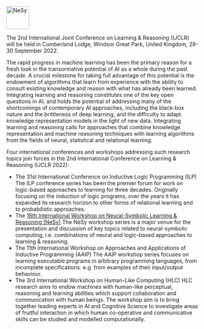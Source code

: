 
<img src="http://lr2020.iit.demokritos.gr/events/nesy_tr_clear_hu8fb9286c03c300be5772493168fb7fee_3375_300x300_fill_box_smart1_2.png" width="60" alt="NeSy"> 


The 2nd International Joint Conference on Learning & Reasoning (IJCLR) will be held in Cumberland Lodge, Windsor Great Park, United Kingdom, 28-30 September 2022.

The rapid progress in machine learning has been the primary reason for a fresh look in the transormative potential of AI as a whole during the past decade. A crucial milestone for taking full advantage of this potential is the endowment of algorithms that learn from experience with the ability to consult existing knowledge and reason with what has already been learned. Integrating learning and reasoning constitutes one of the key open questions in AI, and holds the potential of addressing many of the shortcomings of contemporary AI approaches, including the black-box nature and the brittleness of deep learning, and the difficulty to adapt knowledge representation models in the light of new data. Integrating learning and reasoning calls for approaches that combine knowledge representation and machine reasoning techniques with learning algorithms from the fields of neural, statistical and relational learning.

Four international conferences and workshops addressing such research topics join forces in the 2nd International Conference on Learning & Reasoning (IJCLR 2022):

- The 31st International Conference on Inductive Logic Programming (ILP) The ILP conference series has been the premier forum for work on logic-based approaches to learning for three decades. Originally focusing on the induction of logic programs, over the years it has expanded its research horizon to other forms of relational learning and to probabilistic approaches.
- The [16th International Workshop on Neural-Symbolic Learning & Reasoning (NeSy)](https://sites.google.com/view/nesy-2022/) The NeSy workshop series is a major venue for the presentation and discussion of key topics related to neural-symbolic computing, i.e. combinations of neural and logic-based approaches to learning & reasoning.
- The 11th International Workshop on Approaches and Applications of Inductive Programming (AAIP) The AAIP workshop series focuses on learning executable programs in arbitrary programming languages, from incomplete specifications. e.g. from examples of their input/output behaviour.
- The 3rd International Workshop on Human-Like Computing (HLC) HLC research aims to endow machines with human-like perceptual, reasoning and learning abilities which support collaboration and communication with human beings. The workshop aim is to bring together leading experts in AI and Cognitive Science to investigate areas of fruitful interaction in which human co-operative and communicative skills can be studied and modelled computationally.
